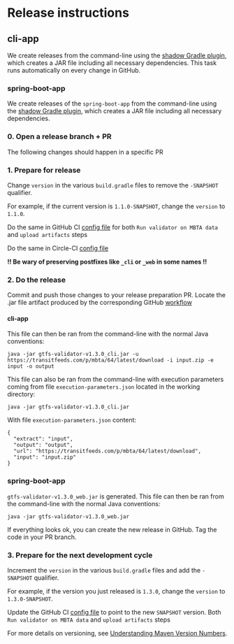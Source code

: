 # Release instructions

## cli-app

We create releases from the command-line using the [shadow Gradle plugin](https://github.com/johnrengelman/shadow), which creates a JAR file including all necessary dependencies.
This task runs automatically on every change in GitHub.

### spring-boot-app 
We create releases of the `spring-boot-app` from the command-line using the [shadow Gradle plugin](https://github.com/spring-projects/spring-boot/blob/master/spring-boot-project/spring-boot-tools/spring-boot-gradle-plugin/src/main/java/org/springframework/boot/gradle/tasks/bundling/BootJar.java), which creates a JAR file including all necessary dependencies.

### 0. Open a release branch + PR

The following changes should happen in a specific PR

### 1. Prepare for release
Change `version` in the various `build.gradle` files to remove the `-SNAPSHOT` qualifier. 

For example, if the current version is `1.1.0-SNAPSHOT`, change the `version` to `1.1.0`. 

Do the same in GitHub CI [config file](https://github.com/MobilityData/gtfs-validator/blob/master/.github/workflows/gradle.yml) for
both `Run validator on MBTA data` and `upload artifacts` steps

Do the same in Circle-CI [config file](https://github.com/MobilityData/gtfs-validator/blob/master/.circleci/config.yml)

**!! Be wary of preserving postfixes like `_cli` or `_web` in some names !!**

### 2. Do the release

Commit and push those changes to your release preparation PR. 
Locate the .jar file artifact produced by the corresponding GitHub [workflow](https://github.com/MobilityData/gtfs-validator/actions)

#### cli-app

This file can then be ran from the command-line with the normal Java conventions:

```
java -jar gtfs-validator-v1.3.0_cli.jar -u https://transitfeeds.com/p/mbta/64/latest/download -i input.zip -e input -o output
```

This file can also be ran from the command-line with execution parameters coming from file `execution-parameters.json` located in the working directory:

```
java -jar gtfs-validator-v1.3.0_cli.jar
```

With file `execution-parameters.json` content: 

```
{
  "extract": "input",
  "output": "output",
  "url": "https://transitfeeds.com/p/mbta/64/latest/download",
  "input": "input.zip"
}
```

### spring-boot-app 

`gtfs-validator-v1.3.0_web.jar` is generated. This file can then be ran from the command-line with the normal Java conventions:
```
java -jar gtfs-validator-v1.3.0_web.jar
```

If everything looks ok, you can create the new release in GitHub. Tag the code in your PR branch.

### 3. Prepare for the next development cycle

Increment the `version` in the various `build.gradle` files and add the `-SNAPSHOT` qualifier. 

For example, if the version you just released is `1.3.0`, change the `version` to `1.3.0-SNAPSHOT`.

Update the GitHub CI [config file](https://github.com/MobilityData/gtfs-validator/blob/master/.github/workflows/gradle.yml) to point to the new `SNAPSHOT` version.
Both `Run validator on MBTA data` and `upload artifacts` steps

For more details on versioning, see [Understanding Maven Version Numbers](https://docs.oracle.com/middleware/1212/core/MAVEN/maven_version.htm#MAVEN8855).

